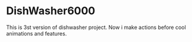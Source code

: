 # DishWasher6000
This is 3st version of dishwasher project. Now i make actions before cool animations and features. 
